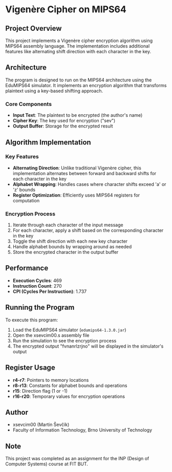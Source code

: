 # Vigenère Cipher on MIPS64

## Project Overview
This project implements a Vigenère cipher encryption algorithm using MIPS64 assembly language. The implementation includes additional features like alternating shift direction with each character in the key.

## Architecture
The program is designed to run on the MIPS64 architecture using the EduMIPS64 simulator. It implements an encryption algorithm that transforms plaintext using a key-based shifting approach.

### Core Components
- **Input Text**: The plaintext to be encrypted (the author's name)
- **Cipher Key**: The key used for encryption ("sev")
- **Output Buffer**: Storage for the encrypted result

## Algorithm Implementation

### Key Features
- **Alternating Direction**: Unlike traditional Vigenère cipher, this implementation alternates between forward and backward shifts for each character in the key
- **Alphabet Wrapping**: Handles cases where character shifts exceed 'a' or 'z' bounds
- **Register Optimization**: Efficiently uses MIPS64 registers for computation

### Encryption Process
1. Iterate through each character of the input message
2. For each character, apply a shift based on the corresponding character in the key
3. Toggle the shift direction with each new key character
4. Handle alphabet bounds by wrapping around as needed
5. Store the encrypted character in the output buffer

## Performance
- **Execution Cycles**: 469
- **Instruction Count**: 270
- **CPI (Cycles Per Instruction)**: 1.737

## Running the Program
To execute this program:

1. Load the EduMIPS64 simulator (`edumips64-1.3.0.jar`)
2. Open the xsevcim00.s assembly file
3. Run the simulation to see the encryption process
4. The encrypted output "fvnanrlzrjno" will be displayed in the simulator's output

## Register Usage
- **r4-r7**: Pointers to memory locations
- **r8-r13**: Constants for alphabet bounds and operations
- **r15**: Direction flag (1 or -1)
- **r16-r20**: Temporary values for encryption operations

## Author
- xsevcim00 (Martin Ševčík)
- Faculty of Information Technology, Brno University of Technology

## Note
This project was completed as an assignment for the INP (Design of Computer Systems) course at FIT BUT.